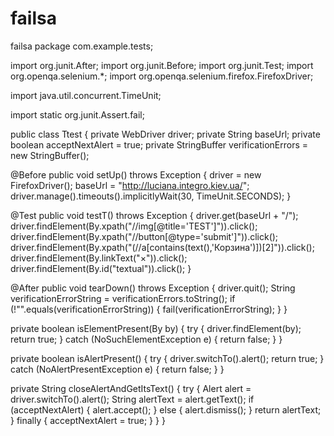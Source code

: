 # failsa
failsa
package com.example.tests;

import org.junit.After;
import org.junit.Before;
import org.junit.Test;
import org.openqa.selenium.*;
import org.openqa.selenium.firefox.FirefoxDriver;

import java.util.concurrent.TimeUnit;

import static org.junit.Assert.fail;

public class Ttest {
  private WebDriver driver;
  private String baseUrl;
  private boolean acceptNextAlert = true;
  private StringBuffer verificationErrors = new StringBuffer();

  @Before
  public void setUp() throws Exception {
    driver = new FirefoxDriver();
    baseUrl = "http://luciana.integro.kiev.ua/";
    driver.manage().timeouts().implicitlyWait(30, TimeUnit.SECONDS);
  }

  @Test
  public void testT() throws Exception {
    driver.get(baseUrl + "/");
    driver.findElement(By.xpath("//img[@title='TEST']")).click();
    driver.findElement(By.xpath("//button[@type='submit']")).click();
    driver.findElement(By.xpath("(//a[contains(text(),'Корзина')])[2]")).click();
    driver.findElement(By.linkText("×")).click();
    driver.findElement(By.id("textual")).click();
  }

  @After
  public void tearDown() throws Exception {
    driver.quit();
    String verificationErrorString = verificationErrors.toString();
    if (!"".equals(verificationErrorString)) {
      fail(verificationErrorString);
    }
  }

  private boolean isElementPresent(By by) {
    try {
      driver.findElement(by);
      return true;
    } catch (NoSuchElementException e) {
      return false;
    }
  }

  private boolean isAlertPresent() {
    try {
      driver.switchTo().alert();
      return true;
    } catch (NoAlertPresentException e) {
      return false;
    }
  }

  private String closeAlertAndGetItsText() {
    try {
      Alert alert = driver.switchTo().alert();
      String alertText = alert.getText();
      if (acceptNextAlert) {
        alert.accept();
      } else {
        alert.dismiss();
      }
      return alertText;
    } finally {
      acceptNextAlert = true;
    }
  }
}
